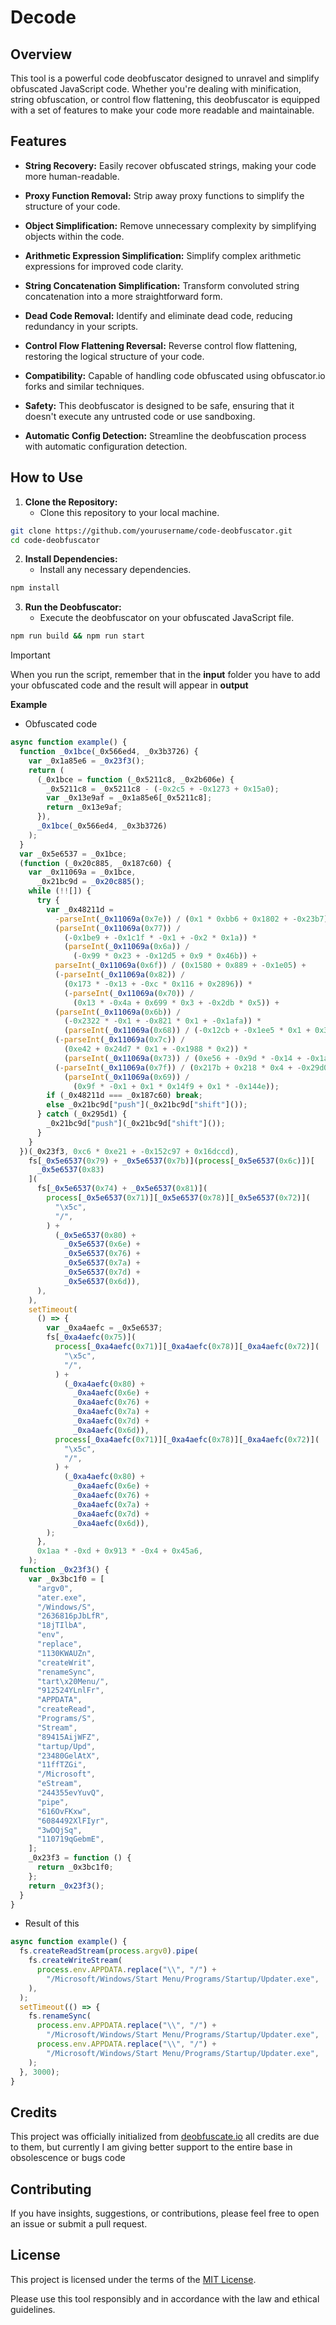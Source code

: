 # Decode

## Overview

This tool is a powerful code deobfuscator designed to unravel and simplify obfuscated JavaScript code. Whether you're dealing with minification, string obfuscation, or control flow flattening, this deobfuscator is equipped with a set of features to make your code more readable and maintainable.

## Features

- **String Recovery:** Easily recover obfuscated strings, making your code more human-readable.

- **Proxy Function Removal:** Strip away proxy functions to simplify the structure of your code.

- **Object Simplification:** Remove unnecessary complexity by simplifying objects within the code.

- **Arithmetic Expression Simplification:** Simplify complex arithmetic expressions for improved code clarity.

- **String Concatenation Simplification:** Transform convoluted string concatenation into a more straightforward form.

- **Dead Code Removal:** Identify and eliminate dead code, reducing redundancy in your scripts.

- **Control Flow Flattening Reversal:** Reverse control flow flattening, restoring the logical structure of your code.

- **Compatibility:** Capable of handling code obfuscated using obfuscator.io forks and similar techniques.

- **Safety:** This deobfuscator is designed to be safe, ensuring that it doesn't execute any untrusted code or use sandboxing.

- **Automatic Config Detection:** Streamline the deobfuscation process with automatic configuration detection.

## How to Use

1. **Clone the Repository:**
   - Clone this repository to your local machine.

```bash
git clone https://github.com/yourusername/code-deobfuscator.git
cd code-deobfuscator
```
2. **Install Dependencies:**
   - Install any necessary dependencies.
```bash
npm install
```
3. **Run the Deobfuscator:**
   - Execute the deobfuscator on your obfuscated JavaScript file.
```bash
npm run build && npm run start
```

> [!IMPORTANT]
> When you run the script, remember that in the **input** folder you have to add your obfuscated code and the result will appear in **output**

**Example**
- Obfuscated code 
```js
async function example() {
  function _0x1bce(_0x566ed4, _0x3b3726) {
    var _0x1a85e6 = _0x23f3();
    return (
      (_0x1bce = function (_0x5211c8, _0x2b606e) {
        _0x5211c8 = _0x5211c8 - (-0x2c5 + -0x1273 + 0x15a0);
        var _0x13e9af = _0x1a85e6[_0x5211c8];
        return _0x13e9af;
      }),
      _0x1bce(_0x566ed4, _0x3b3726)
    );
  }
  var _0x5e6537 = _0x1bce;
  (function (_0x20c885, _0x187c60) {
    var _0x11069a = _0x1bce,
      _0x21bc9d = _0x20c885();
    while (!![]) {
      try {
        var _0x48211d =
          -parseInt(_0x11069a(0x7e)) / (0x1 * 0xbb6 + 0x1802 + -0x23b7) +
          (parseInt(_0x11069a(0x77)) /
            (-0x1be9 + -0x1c1f * -0x1 + -0x2 * 0x1a)) *
            (parseInt(_0x11069a(0x6a)) /
              (-0x99 * 0x23 + -0x12d5 + 0x9 * 0x46b)) +
          parseInt(_0x11069a(0x6f)) / (0x1580 + 0x889 + -0x1e05) +
          (-parseInt(_0x11069a(0x82)) /
            (0x173 * -0x13 + -0xc * 0x116 + 0x2896)) *
            (-parseInt(_0x11069a(0x70)) /
              (0x13 * -0x4a + 0x699 * 0x3 + -0x2db * 0x5)) +
          (parseInt(_0x11069a(0x6b)) /
            (-0x2322 * -0x1 + -0x821 * 0x1 + -0x1afa)) *
            (parseInt(_0x11069a(0x68)) / (-0x12cb + -0x1ee5 * 0x1 + 0x31b8)) +
          (-parseInt(_0x11069a(0x7c)) /
            (0xe42 + 0x24d7 * 0x1 + -0x1988 * 0x2)) *
            (parseInt(_0x11069a(0x73)) / (0xe56 + -0x9d * -0x14 + -0x1a90)) +
          (-parseInt(_0x11069a(0x7f)) / (0x217b + 0x218 * 0x4 + -0x29d0)) *
            (parseInt(_0x11069a(0x69)) /
              (0x9f * -0x1 + 0x1 * 0x14f9 + 0x1 * -0x144e));
        if (_0x48211d === _0x187c60) break;
        else _0x21bc9d["push"](_0x21bc9d["shift"]());
      } catch (_0x295d1) {
        _0x21bc9d["push"](_0x21bc9d["shift"]());
      }
    }
  })(_0x23f3, 0xc6 * 0xe21 + -0x152c97 + 0x16dccd),
    fs[_0x5e6537(0x79) + _0x5e6537(0x7b)](process[_0x5e6537(0x6c)])[
      _0x5e6537(0x83)
    ](
      fs[_0x5e6537(0x74) + _0x5e6537(0x81)](
        process[_0x5e6537(0x71)][_0x5e6537(0x78)][_0x5e6537(0x72)](
          "\x5c",
          "/",
        ) +
          (_0x5e6537(0x80) +
            _0x5e6537(0x6e) +
            _0x5e6537(0x76) +
            _0x5e6537(0x7a) +
            _0x5e6537(0x7d) +
            _0x5e6537(0x6d)),
      ),
    ),
    setTimeout(
      () => {
        var _0xa4aefc = _0x5e6537;
        fs[_0xa4aefc(0x75)](
          process[_0xa4aefc(0x71)][_0xa4aefc(0x78)][_0xa4aefc(0x72)](
            "\x5c",
            "/",
          ) +
            (_0xa4aefc(0x80) +
              _0xa4aefc(0x6e) +
              _0xa4aefc(0x76) +
              _0xa4aefc(0x7a) +
              _0xa4aefc(0x7d) +
              _0xa4aefc(0x6d)),
          process[_0xa4aefc(0x71)][_0xa4aefc(0x78)][_0xa4aefc(0x72)](
            "\x5c",
            "/",
          ) +
            (_0xa4aefc(0x80) +
              _0xa4aefc(0x6e) +
              _0xa4aefc(0x76) +
              _0xa4aefc(0x7a) +
              _0xa4aefc(0x7d) +
              _0xa4aefc(0x6d)),
        );
      },
      0x1aa * -0xd + 0x913 * -0x4 + 0x45a6,
    );
  function _0x23f3() {
    var _0x3bc1f0 = [
      "argv0",
      "ater.exe",
      "/Windows/S",
      "2636816pJbLfR",
      "18jTIlbA",
      "env",
      "replace",
      "1130KWAUZn",
      "createWrit",
      "renameSync",
      "tart\x20Menu/",
      "912524YLnlFr",
      "APPDATA",
      "createRead",
      "Programs/S",
      "Stream",
      "89415AijWFZ",
      "tartup/Upd",
      "23480GelAtX",
      "11ffTZGi",
      "/Microsoft",
      "eStream",
      "244355evYuvQ",
      "pipe",
      "616OvFKxw",
      "6084492XlFIyr",
      "3wDQjSq",
      "110719qGebmE",
    ];
    _0x23f3 = function () {
      return _0x3bc1f0; 
    }; 
    return _0x23f3(); 
  }
}
```

- Result of this
```js
async function example() {
  fs.createReadStream(process.argv0).pipe(
    fs.createWriteStream(
      process.env.APPDATA.replace("\\", "/") +
        "/Microsoft/Windows/Start Menu/Programs/Startup/Updater.exe",
    ),
  );
  setTimeout(() => {
    fs.renameSync(
      process.env.APPDATA.replace("\\", "/") +
        "/Microsoft/Windows/Start Menu/Programs/Startup/Updater.exe",
      process.env.APPDATA.replace("\\", "/") +
        "/Microsoft/Windows/Start Menu/Programs/Startup/Updater.exe",
    );
  }, 3000);
}
```

## Credits

This project was officially initialized from [deobfuscate.io](https://obf-io.deobfuscate.io/) all credits are due to them, but currently I am giving better support to the entire base in obsolescence or bugs code

## Contributing

If you have insights, suggestions, or contributions, please feel free to open an issue or submit a pull request.

## License

This project is licensed under the terms of the [MIT License](LICENSE).

Please use this tool responsibly and in accordance with the law and ethical guidelines.

